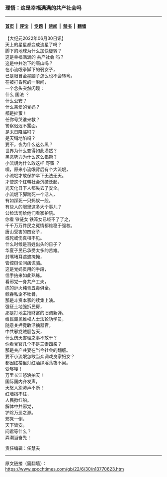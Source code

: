 ### 理悟：这是幸福满满的共产社会吗

---

#### [首页](../../../..?n13770623) &nbsp;|&nbsp; [评论](../../../../../epoch-comment?n13770623) &nbsp;|&nbsp; [专题](../../../../../epoch-special?n13770623) &nbsp;|&nbsp; [禁闻](../../../../../epoch-news?n13770623) &nbsp;|&nbsp; [禁书](../../../../../books?n13770623) &nbsp;|&nbsp; [翻墙](https://github.com/gfw-breaker/nogfw/blob/master/README.md?n13770623)


<div class="post_content" id="artbody" itemprop="articleBody">
 <!-- article content begin -->
 <p>
  【大纪元2022年06月30日讯】
  <br/>
  天上的星星都变成流星了吗？
  <br/>
  脚下的地球为什么加快旋转？
  <br/>
  这是幸福满满的
  <ok href="https://www.epochtimes.com/gb/tag/%E5%85%B1%E4%BA%A7%E7%A4%BE%E4%BC%9A.html">
   共产社会
  </ok>
  吗？
  <br/>
  这是中共治下的唐山吗？
  <br/>
  在小流氓拳脚下的弱女子，
  <br/>
  已是眼冒金星脑子怎么也不会转弯。
  <br/>
  在被打昏死的一瞬间，
  <br/>
  一个念头突然闪现：
  <br/>
  什么
  <ok href="https://www.epochtimes.com/gb/tag/%E5%9B%BD%E6%B3%95.html">
   国法
  </ok>
  ？
  <br/>
  什么公安？
  <br/>
  什么亲爱的党妈？
  <br/>
  都是扯蛋！
  <br/>
  任你号哭谁来救？
  <br/>
  警察迟迟不露面。
  <br/>
  是末日降临吗？
  <br/>
  是天塌地陷吗？
  <br/>
  要不，夜为什么这么黑？
  <br/>
  世界为什么变得如此漠然？
  <br/>
  黑恶势力为什么这么猖獗？
  <br/>
  小流氓为什么敢这样
  <ok href="https://www.epochtimes.com/gb/tag/%E9%87%8E%E8%9B%AE.html">
   野蛮
  </ok>
  ？
  <br/>
  噢，原来小流氓背后有个大流氓，
  <br/>
  小流氓才敢保护伞下无法无天。
  <br/>
  才使这个红朝社会沉碴泛起，
  <br/>
  光天化日下人都失去了安全。
  <br/>
  小流氓下脚踹死一个活人，
  <br/>
  有如踩死一只蚂蚁一般。
  <br/>
  有些人的眼里这多大个事儿？
  <br/>
  公检法司给他们看家护院。
  <br/>
  你看
  <ok href="https://www.epochtimes.com/gb/tag/%E9%93%81%E9%93%BE%E5%A5%B3.html">
   铁链女
  </ok>
  铁笼女已经不了了之，
  <br/>
  千千万万件民之冤情都维稳于强权。
  <br/>
  唐山受害的四女子，
  <br/>
  或死或伤真相不见。
  <br/>
  什么时候是百姓出头的日子？
  <br/>
  华夏子民已承受太多的苦难。
  <br/>
  封嘴堵耳遮遮掩掩，
  <br/>
  管控舆论间痞谎骗。
  <br/>
  这是党妈贯用的手段，
  <br/>
  信手拈来如此熟练。
  <br/>
  看邪党一身共产工夫，
  <br/>
  练的炉火纯青五毒俱全。
  <br/>
  鲸吞私企不吐骨，
  <br/>
  那是斗资本家的续集上演。
  <br/>
  强征土地强拆民房，
  <br/>
  那是打地主抢财富的旧调新弹。
  <br/>
  维民藏民维权人士法轮功学员，
  <br/>
  随意关押竟敢活摘器官。
  <br/>
  中共邪党贼胆包天，
  <br/>
  什么伤天害理之事不敢干？
  <br/>
  你看党官几个不是三妻四亲？
  <br/>
  那是共产共妻在当今社会的翻版。
  <br/>
  要不小流氓怎敢当众调戏良家妇女？
  <br/>
  都因红楼里灯红酒绿淫荡夜不阑。
  <br/>
  受够喽！
  <br/>
  万里长江怒浪拍天！
  <br/>
  国际国内齐发声，
  <br/>
  天怒人怨涛声不断！
  <br/>
  红墙挡不住，
  <br/>
  人民掀红船。
  <br/>
  解体中共邪党，
  <br/>
  铲除万恶之源。
  <br/>
  邪党一倒，
  <br/>
  天下皆安。
  <br/>
  问君等什么？
  <br/>
  弄潮当奋先！
 </p>
 <p>
  责任编辑：任慧夫
 </p>
 <!-- article content end -->
 <div id="below_article_ad">
 </div>
</div>


---

原文链接（需翻墙）：https://www.epochtimes.com/gb/22/6/30/n13770623.htm